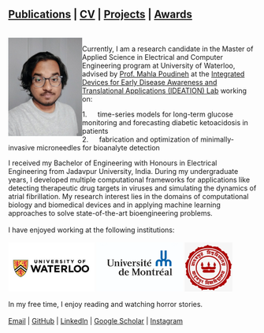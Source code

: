 ## [Publications](publications.md) | [CV](CV.md) | [Projects](projects.md) | [Awards](awards.md)

<br>
<img src="profile.jpg" alt="alt text" width="150" align="left"/>

Currently, I am a research candidate in the Master of Applied Science in Electrical and Computer Engineering program at University of Waterloo, advised by [Prof. Mahla Poudineh](https://uwaterloo.ca/electrical-computer-engineering/profile/m2poudin) at the [Integrated Devices for Early Disease Awareness and Translational Applications (IDEATION) Lab](https://uwaterloo.ca/integrated-devices-early-awareness-lab/) working on:

1.&emsp;&nbsp;&nbsp;time-series models for long-term glucose monitoring and forecasting diabetic ketoacidosis in patients</li>
<br>2.&emsp;&nbsp;&nbsp;fabrication and optimization of minimally-invasive microneedles for bioanalyte detection</li>

I received my Bachelor of Engineering with Honours in Electrical Engineering from Jadavpur University, India. During my undergraduate years, I developed multiple computational frameworks for applications like detecting therapeutic drug targets in viruses and simulating the dynamics of atrial fibrillation. My research interest lies in the domains of computational biology and biomedical devices and in applying machine learning approaches to solve state-of-the-art bioengineering problems.
<br>
<br>I have enjoyed working at the following institutions:
<br>
<br>
<img src="UW.png" alt="alt text" height="100" align="middle"/>    <img src="Udem.png" alt="alt text" height="100" align="middle"/>    <img src="JU.png" alt="alt text" height="100" align="middle"/>
<br>
<br>In my free time, I enjoy reading and watching horror stories.
<br>
<br>
<a href="mailto:s2biswas@uwaterloo.ca" target="_top">Email</a> | <a href="https://github.com/SubhamoyBiswas/" target="_top">GitHub</a> | <a href="https://www.linkedin.com/in/subhamoy-biswas-16869316a/" target="_top">LinkedIn</a> | <a href="https://scholar.google.ca/citations?user=bHMeN1UAAAAJ&hl=en" target="_top">Google Scholar</a> | <a href="https://www.instagram.com/__subhamoy.b/" target="_top">Instagram</a>
